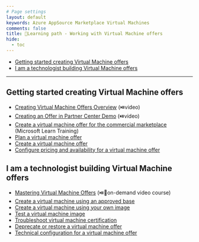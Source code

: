 ```yaml
---
# Page settings
layout: default
keywords: Azure AppSource Marketplace Virtual Machines
comments: false
title: 🚦Learning path - Working with Virtual Machine offers
hide:
  - toc
---
```


<!-- no toc -->
- [Getting started creating Virtual Machine offers](#getting-started-creating-virtual-machine-offers)
- [I am a technologist building Virtual Machine offers](#i-am-a-technologist-building-virtual-machine-offers)

---

## Getting started creating Virtual Machine offers

- [Creating Virtual Machine Offers Overview](https://microsoft.github.io/Mastering-the-Marketplace/vm/#creating-virtual-machine-offers-overview) (⏯️video)
- [Creating an Offer in Partner Center Demo](https://microsoft.github.io/Mastering-the-Marketplace/vm/#creating-and-customizing-a-virtual-machine-demo) (⏯️video)
- [Create a virtual machine offer for the commercial marketplace](https://learn.microsoft.com/en-us/training/modules/create-vm-offer-commercial-marketplace/) (Microsoft Learn Training)
- [Plan a virtual machine offer](https://docs.microsoft.com/azure/marketplace/marketplace-virtual-machines)
- [Create a virtual machine offer](https://docs.microsoft.com/azure/marketplace/azure-vm-offer-setup)
- [Configure pricing and availability for a virtual machine offer](https://docs.microsoft.com/azure/marketplace/azure-vm-plan-pricing-and-availability)

## I am a technologist building Virtual Machine offers

- [Mastering Virtual Machine Offers](https://microsoft.github.io/Mastering-the-Marketplace/vm/) (⏯️🧪on-demand video course)
- [Create a virtual machine using an approved base](https://docs.microsoft.com/azure/marketplace/azure-vm-use-approved-base)
- [Create a virtual machine using your own image](https://docs.microsoft.com/azure/marketplace/azure-vm-use-own-image)
- [Test a virtual machine image](https://docs.microsoft.com/azure/marketplace/azure-vm-image-test)
- [Troubleshoot virtual machine certification](https://docs.microsoft.com/azure/marketplace/azure-vm-certification-faq)
- [Deprecate or restore a virtual machine offer](https://docs.microsoft.com/azure/marketplace/deprecate-vm)
- [Technical configuration for a virtual machine offer](https://docs.microsoft.com/azure/marketplace/azure-vm-plan-technical-configuration)


